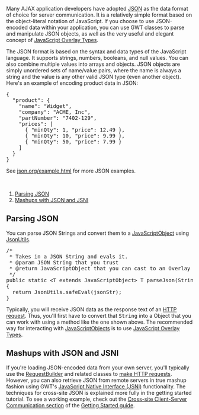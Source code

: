 <p>Many AJAX application developers have adopted <a href="http://www.json.org/">JSON</a> as the data format of choice for server communication. It is a relatively
simple format based on the object-literal notation of JavaScript. If you choose to use JSON-encoded data within your application, you can use GWT classes to parse and manipulate JSON objects, as well as the very useful and elegant concept of <a href="DevGuideCodingBasicsOverlay.html">JavaScript Overlay Types</a>.</p>

<p>The JSON format is based on the syntax and data types of the JavaScript language. It supports strings, numbers, booleans, and null values. You can also combine multiple values
into arrays and objects. JSON objects are simply unordered sets of name/value pairs, where the name is always a string and the value is any other valid JSON type (even another
object). Here's an example of encoding product data in JSON:</p>


<pre class="prettyprint">
{
  &quot;product&quot;: {
    &quot;name&quot;: &quot;Widget&quot;,
    &quot;company&quot;: &quot;ACME, Inc&quot;,
    &quot;partNumber&quot;: &quot;7402-129&quot;,
    &quot;prices&quot;: [
      { &quot;minQty&quot;: 1, &quot;price&quot;: 12.49 },
      { &quot;minQty&quot;: 10, &quot;price&quot;: 9.99 },
      { &quot;minQty&quot;: 50, &quot;price&quot;: 7.99 }
    ]
  }
}
</pre>


<p>See <a href="http://www.json.org/example.html">json.org/example.html</a> for more JSON examples.</p>

<br>

<ol class="toc" id="pageToc">
  <li><a href="#parsing">Parsing JSON</a></li>
  <li><a href="#mashups">Mashups with JSON and JSNI</a></li>
</ol>

<h2 id="parsing">Parsing JSON</h2>

<p>You can parse JSON Strings and convert them to a <a href="/javadoc/latest/com/google/gwt/core/client/JavaScriptObject.html">JavaScriptObject</a> using <a href="http://www.gwtproject.org/javadoc/latest/com/google/gwt/core/client/JsonUtils.html">JsonUtils</a>.

<pre class="prettyprint">
/*
 * Takes in a JSON String and evals it.
 * @param JSON String that you trust
 * @return JavaScriptObject that you can cast to an Overlay Type
 */
public static &lt;T extends JavaScriptObject&gt T parseJson(String jsonStr)
{
  return JsonUtils.safeEval(jsonStr);
}
</pre>

<p>Typically, you will receive JSON data as the response text of an <a href="DevGuideServerCommunication.html#DevGuideHttpRequests">HTTP request</a>. Thus, you'll first have to convert
that <tt>String</tt> into a Object that you can work with using a method like the one shown above. The recommended way for interacting with <a href="/javadoc/latest/com/google/gwt/core/client/JavaScriptObject.html">JavaScriptObjects</a> is to use <a href="DevGuideCodingBasicsOverlay.html">JavaScript Overlay Types</a>.

<h2 id="mashups">Mashups with JSON and JSNI</h2>

<p>If you're loading JSON-encoded data from your own server, you'll typically use the <a href="/javadoc/latest/com/google/gwt/http/client/RequestBuilder.html">RequestBuilder</a> and related classes to <a href="DevGuideServerCommunication.html#DevGuideHttpRequests">make HTTP requests</a>. However, you can also retrieve JSON from remote servers in true mashup fashion using GWT's <a href="DevGuideCodingBasics.html#DevGuideJavaScriptNativeInterface">JavaScript Native Interface (JSNI)</a> functionality. The techniques for cross-site JSON is explained more fully in the getting started tutorial. To see a working example, check out the <a href="tutorial/Xsite.html">Cross-site Client-Server Communication section</a> of the <a href="tutorial/gettingstarted.html">Getting Started guide</a>.</p>

